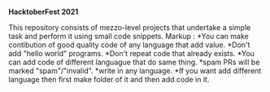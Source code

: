 **HacktoberFest 2021**


This repository consists of mezzo-level projects that undertake a simple task and perform it using small code snippets.
 Markup : *You can make contibution of good quality code of any language that add value.
*Don't add "hello world" programs.
*Don't repeat code that already exists.
*You can add code of different languague that do same thing.
*spam PRs will be marked "spam"/"invalid".
*write in any language.
*If you want add different language then first make folder of it and then add code in it.
